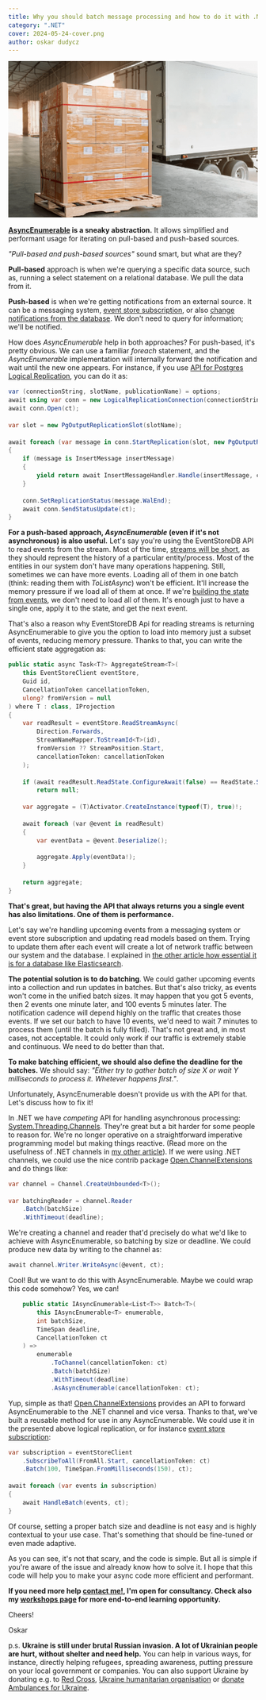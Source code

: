 ```yaml
---
title: Why you should batch message processing and how to do it with .NET AsyncEnumerable
category: ".NET"
cover: 2024-05-24-cover.png
author: oskar dudycz
---
```


![](2024-05-24-cover.png)

**[AsyncEnumerable](https://learn.microsoft.com/en-us/archive/msdn-magazine/2019/november/csharp-iterating-with-async-enumerables-in-csharp-8) is a sneaky abstraction.** It allows simplified and performant usage for iterating on pull-based and push-based sources. 

_"Pull-based and push-based sources"_ sound smart, but what are they?

**Pull-based** approach is when we're querying a specific data source, such as, running a select statement on a relational database. We pull the data from it.

**Push-based** is when we're getting notifications from an external source. It can be a messaging system, [event store subscription](/en/persistent_vs_catch_up_eventstoredb_subscriptions_in_action/), or also [change notifications from the database](/en/push_based_outbox_pattern_with_postgres_logical_replication/). We don't need to query for information; we'll be notified.

How does _AsyncEnumerable_ help in both approaches? For push-based, it's pretty obvious. We can use a familiar _foreach_ statement, and the _AsyncEnumerable_ implementation will internally forward the notification and wait until the new one appears. For instance, if you use [API for Postgres Logical Replication](/en/push_based_outbox_pattern_with_postgres_logical_replication/), you can do it as:

```csharp
var (connectionString, slotName, publicationName) = options;
await using var conn = new LogicalReplicationConnection(connectionString);
await conn.Open(ct);

var slot = new PgOutputReplicationSlot(slotName);

await foreach (var message in conn.StartReplication(slot, new PgOutputReplicationOptions(publicationName, 1), ct))
{
    if (message is InsertMessage insertMessage)
    {
        yield return await InsertMessageHandler.Handle(insertMessage, ct);
    }

    conn.SetReplicationStatus(message.WalEnd);
    await conn.SendStatusUpdate(ct);
}
```

**For a push-based approach, _AsyncEnumerable_ (even if it's not asynchronous) is also useful.** Let's say you're using the EventStoreDB API to read events from the stream. Most of the time, [streams will be short](/en/closing_the_books_in_practice/), as they should represent the history of a particular entity/process. Most of the entities in our system don't have many operations happening. Still, sometimes we can have more events. Loading all of them in one batch (think: reading them with _ToListAsync_) won't be efficient. It'll increase the memory pressure if we load all of them at once. If we're [building the state from events](/en/how_to_get_the_current_entity_state_in_event_sourcing/), we don't need to load all of them. It's enough just to have a single one, apply it to the state, and get the next event. 

That's also a reason why EventStoreDB Api for reading streams is returning AsyncEnumerable to give you the option to load into memory just a subset of events, reducing memory pressure. Thanks to that, you can write the efficient state aggregation as:

```csharp
public static async Task<T?> AggregateStream<T>(
    this EventStoreClient eventStore,
    Guid id,
    CancellationToken cancellationToken,
    ulong? fromVersion = null
) where T : class, IProjection
{
    var readResult = eventStore.ReadStreamAsync(
        Direction.Forwards,
        StreamNameMapper.ToStreamId<T>(id),
        fromVersion ?? StreamPosition.Start,
        cancellationToken: cancellationToken
    );

    if (await readResult.ReadState.ConfigureAwait(false) == ReadState.StreamNotFound)
        return null;

    var aggregate = (T)Activator.CreateInstance(typeof(T), true)!;

    await foreach (var @event in readResult)
    {
        var eventData = @event.Deserialize();

        aggregate.Apply(eventData!);
    }

    return aggregate;
}
```

**That's great, but having the API that always returns you a single event has also limitations. One of them is performance.**

Let's say we're handling upcoming events from a messaging system or event store subscription and updating read models based on them. Trying to update them after each event will create a lot of network traffic between our system and the database. I explained in [the other article how essential it is for a database like Elasticsearch](/en/projecting_from_marten_to_elasticsearch/). 

**The potential solution is to do batching**. We could gather upcoming events into a collection and run updates in batches. But that's also tricky, as events won't come in the unified batch sizes. It may happen that you got 5 events, then 2 events one minute later, and 100 events 5 minutes later. The notification cadence will depend highly on the traffic that creates those events. If we set our batch to have 10 events, we'd need to wait 7 minutes to process them (until the batch is fully filled). That's not great and, in most cases, not acceptable. It could only work if our traffic is extremely stable and continuous. We need to do better than that.

**To make batching efficient, we should also define the deadline for the batches.** We should say: _"Either try to gather batch of size X or wait Y milliseconds to process it. Whetever happens first."_.

Unfortunately, AsyncEnumerable doesn't provide us with the API for that. Let's discuss how to fix it!

In .NET we have _competing_ API for handling asynchronous processing: [System.Threading.Channels](https://learn.microsoft.com/en-us/dotnet/core/extensions/channels). They're great but a bit harder for some people to reason for. We're no longer operative on a straightforward imperative programming model but making things reactive. (Read more on the usefulness of .NET channels in [my other article](/en/testing_asynchronous_processes_with_a_little_help_from_dotnet_channels/)). If we were using .NET channels, we could use the nice contrib package [Open.ChannelExtensions](https://github.com/Open-NET-Libraries/Open.ChannelExtensions) and do things like:

```csharp
var channel = Channel.CreateUnbounded<T>();

var batchingReader = channel.Reader
    .Batch(batchSize)
    .WithTimeout(deadline);
```

We're creating a channel and reader that'd precisely do what we'd like to achieve with AsyncEnumerable, so batching by size or deadline. We could produce new data by writing to the channel as:

```csharp
await channel.Writer.WriteAsync(@event, ct);
```

Cool! But we want to do this with AsyncEnumerable. Maybe we could wrap this code somehow? Yes, we can! 

```csharp
    public static IAsyncEnumerable<List<T>> Batch<T>(
        this IAsyncEnumerable<T> enumerable,
        int batchSize,
        TimeSpan deadline,
        CancellationToken ct
    ) =>
        enumerable
            .ToChannel(cancellationToken: ct)
            .Batch(batchSize)
            .WithTimeout(deadline)
            .AsAsyncEnumerable(cancellationToken: ct);
```

Yup, simple as that! [Open.ChannelExtensions](https://github.com/Open-NET-Libraries/Open.ChannelExtensions) provides an API to forward AsyncEnumerable to the .NET channel and vice versa. Thanks to that, we've built a reusable method for use in any AsyncEnumerable. We could use it in the presented above logical replication, or for instance [event store subscription](/en/persistent_vs_catch_up_eventstoredb_subscriptions_in_action/):

```csharp
var subscription = eventStoreClient
    .SubscribeToAll(FromAll.Start, cancellationToken: ct)
    .Batch(100, TimeSpan.FromMilliseconds(150), ct);

await foreach (var events in subscription)
{
    await HandleBatch(events, ct);
}
```

Of course, setting a proper batch size and deadline is not easy and is highly contextual to your use case. That's something that should be fine-tuned or even made adaptive. 

As you can see, it's not that scary, and the code is simple. But all is simple if you're aware of the issue and already know how to solve it. I hope that this code will help you to make your async code more efficient and performant. 

**If you need more help [contact me!](mailto:oskar@event-driven.io), I'm open for consultancy. Check also my [workshops page](/en/training/) for more end-to-end learning opportunity.**

Cheers!

Oskar

p.s. **Ukraine is still under brutal Russian invasion. A lot of Ukrainian people are hurt, without shelter and need help.** You can help in various ways, for instance, directly helping refugees, spreading awareness, putting pressure on your local government or companies. You can also support Ukraine by donating e.g. to [Red Cross](https://www.icrc.org/pl/donate/ukraine), [Ukraine humanitarian organisation](https://savelife.in.ua/pl/donate/) or [donate Ambulances for Ukraine](https://www.gofundme.com/f/help-to-save-the-lives-of-civilians-in-a-war-zone).
